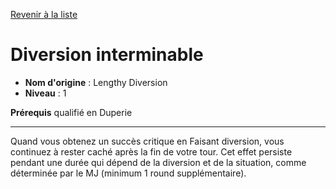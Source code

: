 [Revenir à la liste](..)

# Diversion interminable

 * **Nom d'origine** : Lengthy Diversion
 * **Niveau** : 1


<p><strong>Prérequis</strong> qualifié en Duperie</p>
<hr>
<p>Quand vous obtenez un succès critique en Faisant diversion, vous continuez à rester caché après la fin de votre tour. Cet effet persiste pendant une durée qui dépend de la diversion et de la situation, comme déterminée par le MJ (minimum 1 round supplémentaire).</p>